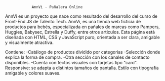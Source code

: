                AnnVi - Pañalera Online
                
AnnVi es un proyecto que nace como resultado del desarrollo del curso de Front-End JS de Talento Tech.
AnnVi, es una tienda web ficticia de productos para bebés, especializada en pañales de marcas como Pampers, Huggies, Babysec, Estrella y Duffy, entre otros articulos. Esta página está diseñada con HTML, CSS y JavaScript puro, orientada a ser clara, amigable y visualmente atractiva.

Contiene:
-Catálogo de productos dividido por categorías
-Selección donde explica la forma de compra.
-Otra sección con los canales de contacto disponibles.
-Cuenta con fectos visuales con tarjetas tipo "card".
Responsive: se adapta a distintos tamaños de pantalla.
Estilo con tipografía amigable y colores suaves.
